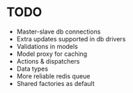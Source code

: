 # TODO

* Master-slave db connections
* Extra updates supported in db drivers
* Validations in models
* Model proxy for caching
* Actions & dispatchers
* Data types
* More reliable redis queue
* Shared factories as default
